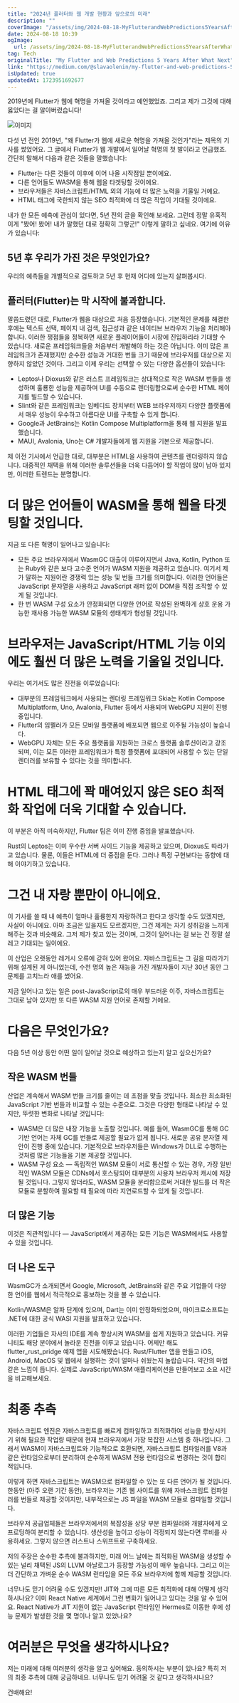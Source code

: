 ```yaml
---
title: "2024년 플러터와 웹 개발 현황과 앞으로의 미래"
description: ""
coverImage: "/assets/img/2024-08-18-MyFlutterandWebPredictions5YearsAfterWhatNext_0.png"
date: 2024-08-18 10:39
ogImage: 
  url: /assets/img/2024-08-18-MyFlutterandWebPredictions5YearsAfterWhatNext_0.png
tag: Tech
originalTitle: "My Flutter and Web Predictions 5 Years After What Next"
link: "https://medium.com/@slavaolenin/my-flutter-and-web-predictions-5-years-after-what-next-113b5c36de35"
isUpdated: true
updatedAt: 1723951692677
---
```


2019년에 Flutter가 웹에 혁명을 가져올 것이라고 예언했었죠. 그리고 제가 그것에 대해 옳았다는 걸 알아버렸습니다!

![이미지](/assets/img/2024-08-18-MyFlutterandWebPredictions5YearsAfterWhatNext_0.png)

다섯 년 전인 2019년, "왜 Flutter가 웹에 새로운 혁명을 가져올 것인가"라는 제목의 기사를 썼었어요. 그 글에서 Flutter가 웹 개발에서 일어날 혁명의 첫 발이라고 언급했죠. 간단히 말해서 다음과 같은 것들을 말했습니다:

- Flutter는 다른 것들이 이후에 이어 나올 시작점일 뿐이에요.
- 다른 언어들도 WASM을 통해 웹을 타겟팅할 것이에요.
- 브라우저들은 자바스크립트/HTML 외의 기능에 더 많은 노력을 기울일 거예요.
- HTML 태그에 국한되지 않는 SEO 최적화에 더 많은 작업이 기대될 것이에요.

<!-- cozy-coder - 수평 -->

<ins class="adsbygoogle"
     style="display:block"
     data-ad-client="ca-pub-4877378276818686"
     data-ad-slot="1107185301"
     data-ad-format="auto"
     data-full-width-responsive="true"></ins>

<script>
     (adsbygoogle = window.adsbygoogle || []).push({});
</script>

내가 한 모든 예측에 관심이 있다면, 5년 전의 글을 확인해 보세요. 그런데 정말 유혹적이게 "봤어! 봤어! 내가 말했던 대로 정확히 그렇군!" 이렇게 말하고 싶네요. 여기에 이유가 있습니다:

## 5년 후 우리가 가진 것은 무엇인가요?

우리의 예측들을 개별적으로 검토하고 5년 후 현재 어디에 있는지 살펴봅시다.

## 플러터(Flutter)는 막 시작에 불과합니다.

<!-- cozy-coder - 수평 -->

<ins class="adsbygoogle"
     style="display:block"
     data-ad-client="ca-pub-4877378276818686"
     data-ad-slot="1107185301"
     data-ad-format="auto"
     data-full-width-responsive="true"></ins>

<script>
     (adsbygoogle = window.adsbygoogle || []).push({});
</script>

말씀드렸던 대로, Flutter가 웹을 대상으로 처음 등장했습니다. 기본적인 문제를 해결한 후에는 텍스트 선택, 페이지 내 검색, 접근성과 같은 네이티브 브라우저 기능을 처리해야 합니다. 이러한 쟁점들을 정복하면 새로운 플레이어들이 시장에 진입하리라 기대할 수 있습니다. 새로운 프레임워크들을 처음부터 개발해야 하는 것은 아닙니다. 이미 많은 프레임워크가 존재했지만 순수한 성능과 거대한 번들 크기 때문에 브라우저를 대상으로 지향하지 않았던 것이다. 그리고 이제 우리는 선택할 수 있는 다양한 옵션들이 있습니다:

- Leptos나 Dioxus와 같은 러스트 프레임워크는 상대적으로 작은 WASM 번들을 생성하며 훌룡한 성능을 제공하며 UI를 수동으로 렌더링함으로써 순수한 HTML 페이지를 빌드할 수 있습니다.
- Slint와 같은 프레임워크는 임베디드 장치부터 WEB 브라우저까지 다양한 플랫폼에서 매우 성능이 우수하고 아름다운 UI를 구축할 수 있게 합니다.
- Google과 JetBrains는 Kotlin Compose Multiplatform을 통해 웹 지원을 발표했습니다.
- MAUI, Avalonia, Uno는 C# 개발자들에게 웹 지원을 기본으로 제공합니다.

제 이전 기사에서 언급한 대로, 대부분은 HTML을 사용하여 콘텐츠를 렌더링하지 않습니다. 대중적인 채택을 위해 이러한 솔루션들을 더욱 다듬어야 할 작업이 많이 남아 있지만, 이러한 트렌드는 분명합니다.

# 더 많은 언어들이 WASM을 통해 웹을 타겟팅할 것입니다.

<!-- cozy-coder - 수평 -->

<ins class="adsbygoogle"
     style="display:block"
     data-ad-client="ca-pub-4877378276818686"
     data-ad-slot="1107185301"
     data-ad-format="auto"
     data-full-width-responsive="true"></ins>

<script>
     (adsbygoogle = window.adsbygoogle || []).push({});
</script>

지금 또 다른 혁명이 일어나고 있습니다:

- 모든 주요 브라우저에서 WasmGC 대출이 이루어지면서 Java, Kotlin, Python 또는 Ruby와 같은 보다 고수준 언어가 WASM 지원을 제공하고 있습니다. 여기서 제가 말하는 지원이란 경쟁력 있는 성능 및 번들 크기를 의미합니다. 이러한 언어들은 JavaScript 문자열을 사용하고 JavaScript 래퍼 없이 DOM을 직접 조작할 수 있게 될 것입니다.
- 한 번 WASM 구성 요소가 안정화되면 다양한 언어로 작성된 완벽하게 상호 운용 가능한 재사용 가능한 WASM 모듈의 생태계가 형성될 것입니다.

# 브라우저는 JavaScript/HTML 기능 이외에도 훨씬 더 많은 노력을 기울일 것입니다.

우리는 여기서도 많은 진전을 이루었습니다:

<!-- cozy-coder - 수평 -->

<ins class="adsbygoogle"
     style="display:block"
     data-ad-client="ca-pub-4877378276818686"
     data-ad-slot="1107185301"
     data-ad-format="auto"
     data-full-width-responsive="true"></ins>

<script>
     (adsbygoogle = window.adsbygoogle || []).push({});
</script>

- 대부분의 프레임워크에서 사용되는 렌더링 프레임워크 Skia는 Kotlin Compose Multiplatform, Uno, Avalonia, Flutter 등에서 사용되며 WebGPU 지원이 진행 중입니다.
- Flutter의 임펠러가 모든 모바일 플랫폼에 배포되면 웹으로 이주될 가능성이 높습니다.
- WebGPU 자체는 모든 주요 플랫폼을 지원하는 크로스 플랫폼 솔루션이라고 강조되며, 이는 모든 이러한 프레임워크가 특정 플랫폼에 포대되어 사용할 수 있는 단일 렌더러를 보유할 수 있다는 것을 의미합니다.

# HTML 태그에 꽉 매여있지 않은 SEO 최적화 작업에 더욱 기대할 수 있습니다.

이 부분은 아직 미숙하지만, Flutter 팀은 이미 진행 중임을 발표했습니다.

Rust의 Leptos는 이미 우수한 서버 사이드 기능을 제공하고 있으며, Dioxus도 따라가고 있습니다. 물론, 이들은 HTML에 더 중점을 둔다. 그러나 특정 구현보다는 동향에 대해 이야기하고 있습니다.

<!-- cozy-coder - 수평 -->

<ins class="adsbygoogle"
     style="display:block"
     data-ad-client="ca-pub-4877378276818686"
     data-ad-slot="1107185301"
     data-ad-format="auto"
     data-full-width-responsive="true"></ins>

<script>
     (adsbygoogle = window.adsbygoogle || []).push({});
</script>

# 그건 내 자랑 뿐만이 아니에요.

이 기사를 쓸 때 내 예측이 얼마나 훌륭한지 자랑하려고 한다고 생각할 수도 있겠지만, 사실이 아니에요. 아마 조금은 있을지도 모르겠지만, 그건 제게는 자기 성취감을 느끼게 해주는 것과 비슷해요. 그저 제가 찾고 있는 것이며, 그것이 일어나는 걸 보는 건 정말 설레고 기대되는 일이에요.

이 산업은 오랫동안 레거시 오류에 갇혀 있어 왔어요. 자바스크립트는 그 길을 따라가기 위해 설계된 게 아니었는데, 수천 명의 높은 재능을 가진 개발자들이 지난 30년 동안 그 문제를 고치느라 애를 썼어요.

지금 일어나고 있는 일은 post-JavaScript로의 매우 부드러운 이주, 자바스크립트는 그대로 남아 있지만 또 다른 WASM 지원 언어로 존재할 거에요.

<!-- cozy-coder - 수평 -->

<ins class="adsbygoogle"
     style="display:block"
     data-ad-client="ca-pub-4877378276818686"
     data-ad-slot="1107185301"
     data-ad-format="auto"
     data-full-width-responsive="true"></ins>

<script>
     (adsbygoogle = window.adsbygoogle || []).push({});
</script>

# 다음은 무엇인가요?

다음 5년 이상 동안 어떤 일이 일어날 것으로 예상하고 있는지 알고 싶으신가요?

## 작은 WASM 번들

산업은 계속해서 WASM 번들 크기를 줄이는 데 초점을 맞출 것입니다. 최소한 최소화된 JavaScript 기반 번들과 비교할 수 있는 수준으로. 그것은 다양한 형태로 나타날 수 있지만, 뚜렷한 변화로 나타날 것입니다:

<!-- cozy-coder - 수평 -->

<ins class="adsbygoogle"
     style="display:block"
     data-ad-client="ca-pub-4877378276818686"
     data-ad-slot="1107185301"
     data-ad-format="auto"
     data-full-width-responsive="true"></ins>

<script>
     (adsbygoogle = window.adsbygoogle || []).push({});
</script>

- WASM은 더 많은 내장 기능을 노출할 것입니다. 예를 들어, WasmGC를 통해 GC 기반 언어는 자체 GC를 번들로 제공할 필요가 없게 됩니다. 새로운 공유 문자열 제안이 진행 중에 있습니다. 기본적으로 브라우저들은 Windows가 DLL로 수행하는 것처럼 많은 기능들을 기본 제공할 것입니다.
- WASM 구성 요소 — 독립적인 WASM 모듈이 서로 통신할 수 있는 경우, 가장 일반적인 WASM 모듈은 CDNs에서 호스팅되어 대부분의 사용자 브라우저 캐시에 저장될 것입니다. 그렇지 않더라도, WASM 모듈을 분리함으로써 거대한 빌드를 더 작은 모듈로 분할하여 필요할 때 필요에 따라 지연로드할 수 있게 될 것입니다.

## 더 많은 기능

이것은 직관적입니다 — JavaScript에서 제공하는 모든 기능은 WASM에서도 사용할 수 있을 것입니다.

## 더 나은 도구

<!-- cozy-coder - 수평 -->

<ins class="adsbygoogle"
     style="display:block"
     data-ad-client="ca-pub-4877378276818686"
     data-ad-slot="1107185301"
     data-ad-format="auto"
     data-full-width-responsive="true"></ins>

<script>
     (adsbygoogle = window.adsbygoogle || []).push({});
</script>

WasmGC가 소개되면서 Google, Microsoft, JetBrains와 같은 주요 기업들이 다양한 언어를 웹에서 적극적으로 홍보하는 것을 볼 수 있습니다.

Kotlin/WASM은 알파 단계에 있으며, Dart는 이미 안정화되었으며, 마이크로소프트는 .NET에 대한 공식 WASI 지원을 발표하고 있습니다.

이러한 기업들은 자사의 IDE를 계속 향상시켜 WASM을 쉽게 지원하고 있습니다. 커뮤니티도 해당 분야에서 놀라운 진전을 이루고 있습니다. 어제만 해도 flutter_rust_pridge 예제 앱을 시도해봤습니다. Rust/Flutter 앱을 만들고 iOS, Android, MacOS 및 웹에서 실행하는 것이 얼마나 쉬웠는지 놀랍습니다. 약간의 마법같은 느낌이 듭니다. 실제로 JavaScript/WASM 애플리케이션을 만들어보고 소요 시간을 비교해보세요.

# 최종 추측

<!-- cozy-coder - 수평 -->

<ins class="adsbygoogle"
     style="display:block"
     data-ad-client="ca-pub-4877378276818686"
     data-ad-slot="1107185301"
     data-ad-format="auto"
     data-full-width-responsive="true"></ins>

<script>
     (adsbygoogle = window.adsbygoogle || []).push({});
</script>

자바스크립트 엔진은 자바스크립트를 빠르게 컴파일하고 최적화하여 성능을 향상시키기 위해 필요한 작업량 때문에 현재 브라우저에서 가장 복잡한 시스템 중 하나입니다. 그래서 WASM이 자바스크립트와 기능적으로 호환되면, 자바스크립트 컴파일러를 V8과 같은 런타임으로부터 분리하여 순수하게 WASM 전용 런타임으로 변경하는 것이 합리적입니다.

이렇게 하면 자바스크립트는 WASM으로 컴파일할 수 있는 또 다른 언어가 될 것입니다. 한동안 (아주 오랜 기간 동안), 브라우저는 기존 웹 사이트를 위해 자바스크립트 컴파일러를 번들로 제공할 것이지만, 내부적으로는 JS 파일을 WASM 모듈로 컴파일할 것입니다.

브라우저 공급업체들은 브라우저에서의 복잡성을 상당 부분 컴파일러와 개발자에게 오프로딩하여 분리할 수 있습니다. 생산성을 높이고 성능이 걱정되지 않는다면 루비를 사용하세요. 그렇지 않으면 러스트나 스위프트로 구축하세요.

저의 주장은 순수한 추측에 불과하지만, 미래 어느 날에는 최적화된 WASM을 생성할 수 있는 널리 채택된 JS의 LLVM 아날로그가 등장할 가능성이 매우 높습니다. 그리고 이는 더 간단하고 가벼운 순수 WASM 런타임을 모든 주요 브라우저에 함께 제공할 것입니다.

<!-- cozy-coder - 수평 -->

<ins class="adsbygoogle"
     style="display:block"
     data-ad-client="ca-pub-4877378276818686"
     data-ad-slot="1107185301"
     data-ad-format="auto"
     data-full-width-responsive="true"></ins>

<script>
     (adsbygoogle = window.adsbygoogle || []).push({});
</script>

너무나도 믿기 어려울 수도 있겠지만! JIT와 그에 따른 모든 최적화에 대해 어떻게 생각하시나요? 이미 React Native 세계에서 그런 변화가 일어나고 있다는 것을 알 수 있어요. React Native가 JIT 지원이 없는 JavaScript 런타임인 Hermes로 이동한 후에 성능 문제가 발생한 것을 몇 명이나 알고 있었나요?

# 여러분은 무엇을 생각하시나요?

저는 미래에 대해 여러분의 생각을 알고 싶어해요. 동의하시는 부분이 있나요? 특히 저의 최종 추측에 대해 궁금하네요. 너무나도 믿기 어려울 것 같다고 생각하시나요?

건배해요!
